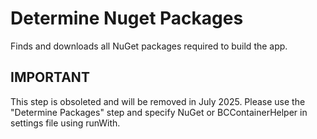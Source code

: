 # Determine Nuget Packages

Finds and downloads all NuGet packages required to build the app.

## IMPORTANT

This step is obsoleted and will be removed in July 2025.
Please use the "Determine Packages" step and specify NuGet or BCContainerHelper in settings file using runWith.
